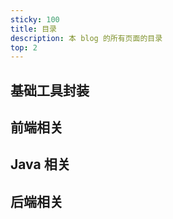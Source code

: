 ```yaml
---
sticky: 100
title: 目录
description: 本 blog 的所有页面的目录
top: 2
---
```




## 基础工具封装



## 前端相关



## Java 相关



## 后端相关

